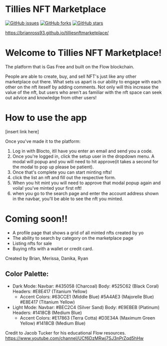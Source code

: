 # Tillies NFT Marketplace

<a href="https://github.com/brianross93/tilliesnftmarketplace/issues"><img alt="GitHub issues" src="https://img.shields.io/github/issues/brianross93/tilliesnftmarketplace?style=plastic"></a>
<a href="https://github.com/brianross93/tilliesnftmarketplace/network"><img alt="GitHub forks" src="https://img.shields.io/github/forks/brianross93/tilliesnftmarketplace?style=plastic"></a>
<a href="https://github.com/brianross93/tilliesnftmarketplace/stargazers"><img alt="GitHub stars" src="https://img.shields.io/github/stars/brianross93/tilliesnftmarketplace?style=plastic"></a>

https://brianross93.github.io/tilliesnftmarketplace/

# Welcome to Tillies NFT Marketplace!

The platform that is Gas Free and built on the Flow blockchain. 

People are able to create, buy, and sell NFT's just like any other marketplace out there. What sets us apart is our 
ability to engage with each other on the nft iteself by adding comments. Not only will this increase the value of the nft, 
but users who aren't as familiar with the nft space can seek out advice and knowledge from other users!

# How to use the app

[insert link here]

Once you've made it to the platform:
1. Log in with Blocto, itll have you enter an email and send you a code.
2. Once you're logged in, click the setup user in the dropdown menu. A modal will popup and you will need to hit approve(it takes a second for the modal to pop up please be patient).
3. Once that's complete you can start minting nfts!
4. click the list an nft and fill out the respective form.
5. When you hit mint you will need to approve that modal popup again and voila! you've minted your first nft!
6. when you go to the search page and enter the account address shown in the navbar, you'll be able to see the nft you minted.

# Coming soon!! 

- A profile page that shows a grid of all minted nfts created by yo
- The ability to search by category on the marketplace page
- Listing nfts for sale
- Buying nfts with a wallet or credit card.

Created by Brian, Merissa, Danika, Ryan

## Color Palette: 
- Dark Mode: 
  Navbar: #435058 (Charcoal)
  Body: #525C62 (Black Coral)
  Headers: #E8E417 (Titanium Yellow)
    - Accent Colors: 
    #63CCE1 (Middle Blue)
    #5A4AE3 (Majorelle Blue)
    #E8E417 (Titanium Yellow)
- Light Mode: 
  Navbar: #BEC2C4 (Silver Sand)
  Body: #E9EBEB (Platinum)
  Headers: #1418CB (Medium Blue)
    - Accent Colors: 
    #E17863 (Terra Cotta)
    #D3E34A (Maximum Green Yellow)
    #1418CB (Medium Blue)

Credit to Jacob Tucker for his educational Flow resources. 
https://www.youtube.com/channel/UCf6DzMRwj7SJ3nPrZqd5hHw
